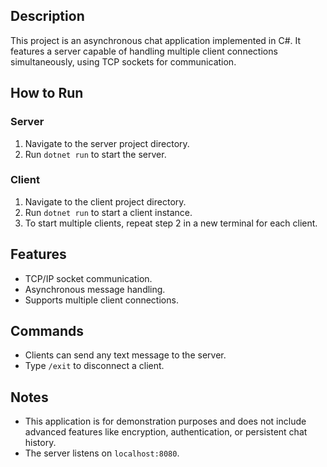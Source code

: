 ## Description
This project is an asynchronous chat application implemented in C#. It features a server capable of handling multiple client connections simultaneously, using TCP sockets for communication.

## How to Run

### Server
1. Navigate to the server project directory.
2. Run `dotnet run` to start the server.

### Client
1. Navigate to the client project directory.
2. Run `dotnet run` to start a client instance.
3. To start multiple clients, repeat step 2 in a new terminal for each client.

## Features
- TCP/IP socket communication.
- Asynchronous message handling.
- Supports multiple client connections.

## Commands
- Clients can send any text message to the server.
- Type `/exit` to disconnect a client.

## Notes
- This application is for demonstration purposes and does not include advanced features like encryption, authentication, or persistent chat history.
- The server listens on `localhost:8080`.

